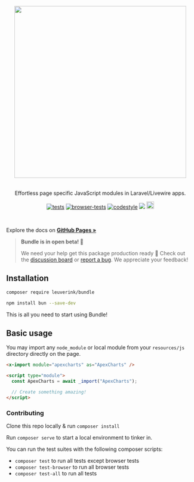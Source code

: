 <p align="center" style="margin-bottom: 2rem">
    <img width="460" src="https://laravel-bundle.dev/assets/logo.svg">
</p>

<p align="center">
    Effortless page specific JavaScript modules in Laravel/Livewire apps.
</p>

<p align="center">
    <a href="https://github.com/gwleuverink/bundle/actions/workflows/tests.yml"><img src="https://github.com/gwleuverink/bundle/actions/workflows/tests.yml/badge.svg" alt="tests" style="max-width: 100%;"></a>
    <a href="https://github.com/gwleuverink/bundle/actions/workflows/browser-tests.yml"><img src="https://github.com/gwleuverink/bundle/actions/workflows/browser-tests.yml/badge.svg" alt="browser-tests" style="max-width: 100%;"></a>
    <a href="https://github.com/gwleuverink/bundle/actions/workflows/codestyle.yml"><img src="https://github.com/gwleuverink/bundle/actions/workflows/codestyle.yml/badge.svg" alt="codestyle" style="max-width: 100%;"></a>
    <a href="https://codecov.io/github/gwleuverink/bundle"><img src="https://codecov.io/github/gwleuverink/bundle/graph/badge.svg?token=ZLFQ76HKRQ"/></a>
    <a href="https://phpsandbox.io/n/uqpld"><img src="https://phpsandbox.io/img/brand/badge.png" height="20" alt="Bundle Sandbox"></a>
</p>

<br />

Explore the docs on **[GitHub Pages »](https://laravel-bundle.dev/)**

> **Bundle is in open beta! 👀**
>
> We need your help get this package production ready 🚀 Check out the [discussion board](https://github.com/gwleuverink/bundle/discussions) or [report a bug](https://github.com/gwleuverink/bundle/issues/new/choose). We appreciate your feedback!

## Installation

```bash
composer require leuverink/bundle
```

```bash
npm install bun --save-dev
```

This is all you need to start using Bundle!

## Basic usage

You may import any `node_module` or local module from your `resources/js` directory directly on the page.

```html
<x-import module="apexcharts" as="ApexCharts" />

<script type="module">
  const ApexCharts = await _import("ApexCharts");

  // Create something amazing!
</script>
```

### Contributing

Clone this repo locally & run `composer install`

Run `composer serve` to start a local environment to tinker in.

You can run the test suites with the following composer scripts:

- `composer test` to run all tests except browser tests
- `composer test-browser` to run all browser tests
- `composer test-all` to run all tests
